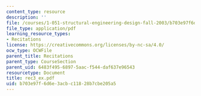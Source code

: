 ```yaml
---
content_type: resource
description: ''
file: /courses/1-051-structural-engineering-design-fall-2003/b703e97f6d6e3acbc11828b7cbe205a5_rec3_ex.pdf
file_type: application/pdf
learning_resource_types:
- Recitations
license: https://creativecommons.org/licenses/by-nc-sa/4.0/
ocw_type: OCWFile
parent_title: Recitations
parent_type: CourseSection
parent_uid: 6483f495-6897-5aac-f544-daf637e96543
resourcetype: Document
title: rec3_ex.pdf
uid: b703e97f-6d6e-3acb-c118-28b7cbe205a5
---
```

